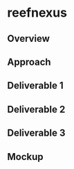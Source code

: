 # reefnexus

## Overview

## Approach

## Deliverable 1

## Deliverable 2

## Deliverable 3

## Mockup
